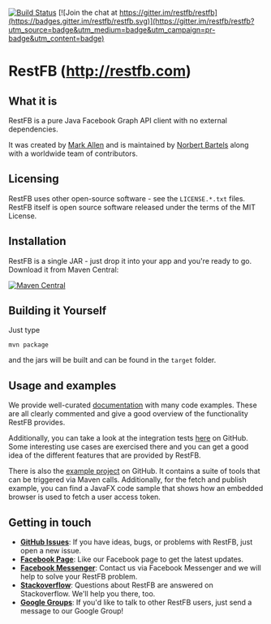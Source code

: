 [![Build Status](https://travis-ci.org/restfb/restfb.svg)](https://travis-ci.org/restfb/restfb)
[![Join the chat at https://gitter.im/restfb/restfb](https://badges.gitter.im/restfb/restfb.svg)](https://gitter.im/restfb/restfb?utm_source=badge&utm_medium=badge&utm_campaign=pr-badge&utm_content=badge)

# RestFB (http://restfb.com)
## What it is

RestFB is a pure Java Facebook Graph API client with no external dependencies.

It was created by [Mark Allen](http://revetkn.com) and is maintained by [Norbert Bartels](http://www.phpmonkeys.de/) along with a worldwide team of contributors.

## Licensing

RestFB uses other open-source software - see the `LICENSE.*.txt` files. 
RestFB itself is open source software released under the terms of the MIT License.

## Installation

RestFB is a single JAR - just drop it into your app and you're ready to go. Download it from Maven Central:

[![Maven Central](https://maven-badges.herokuapp.com/maven-central/com.restfb/restfb/badge.svg)](https://maven-badges.herokuapp.com/maven-central/com.restfb/restfb/)

## Building it Yourself

Just type

    mvn package
    
and the jars will be built and can be found in the `target` folder. 

## Usage and examples

We provide well-curated [documentation](http://restfb.com/documentation/) with many code examples. These 
are all clearly commented and give a good overview of the functionality RestFB provides.

Additionally, you can take a look at the integration tests [here](https://github.com/restfb/restfb/tree/master/src/test/java/com/restfb/integration) on GitHub. Some interesting use cases are exercised there and you can get a good idea of the different features that are provided by RestFB.

There is also the [example project](https://github.com/restfb/restfb-examples) on GitHub. It contains a suite of tools that can be triggered via Maven calls. Additionally, for the fetch and publish example, you can find
a JavaFX code sample that shows how an embedded browser is used to fetch a user access token.

## Getting in touch

* **[GitHub Issues](https://github.com/restfb/restfb/issues/new)**: If you have ideas, bugs, or problems with RestFB, just open a new issue.
* **[Facebook Page](https://www.facebook.com/Restfb-909653922461664)**: Like our Facebook page to get the latest updates.
* **[Facebook Messenger](https://fb.com/msg/Restfb-909653922461664)**: Contact us via Facebook Messenger and we will help to solve your RestFB problem.
* **[Stackoverflow](http://stackoverflow.com/questions/tagged/restfb)**: Questions about RestFB are answered on Stackoverflow. We'll help you there, too.
* **[Google Groups](http://groups.google.com/group/restfb)**: If you'd like to talk to other RestFB users, just send a message to our Google Group!